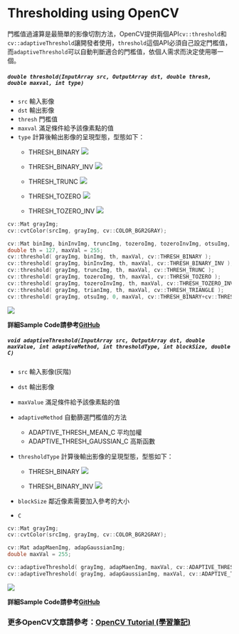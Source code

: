 #  Thresholding using OpenCV

門檻值過濾算是最簡單的影像切割方法，OpenCV提供兩個API`cv::threshold`和`cv::adaptiveThreshold`讓開發者使用，`threshold`這個API必須自己設定門檻值，而`adaptiveThreshold`可以自動判斷適合的門檻值，依個人需求而決定使用哪一個。

##### `double threshold(InputArray src, OutputArray dst, double thresh, double maxval, int type)`

- `src` 輸入影像
- `dst` 輸出影像
- `thresh` 門檻值
- `maxval` 滿足條件給予該像素點的值
- `type` 計算後輸出影像的呈現型態，型態如下：
    - THRESH_BINARY
![](http://docs.opencv.org/2.4/_images/math/21dfc802899546a3a9a51794d241330e6377f032.png)

    - THRESH_BINARY_INV
![](http://docs.opencv.org/2.4/_images/math/2858653b2a9f18e326acd861f4f23476f918e52b.png)

    - THRESH_TRUNC
![](http://docs.opencv.org/2.4/_images/math/85cd5dfea2f25f50640e7555c4019829859ff661.png)

    - THRESH_TOZERO
![](http://docs.opencv.org/2.4/_images/math/c42e93ea5c713fb2fca2605fa03ccbdf15a98d16.png)

    - THRESH_TOZERO_INV
![](http://docs.opencv.org/2.4/_images/math/6729a7b61fa189e9ad1a365aa5eb9290b70b023e.png)

```c++
cv::Mat grayImg;
cv::cvtColor(srcImg, grayImg, cv::COLOR_BGR2GRAY);

cv::Mat binImg, binInvImg, truncImg, tozeroImg, tozeroInvImg, otsuImg, trianImg;
double th = 127, maxVal = 255;
cv::threshold( grayImg, binImg, th, maxVal, cv::THRESH_BINARY );
cv::threshold( grayImg, binInvImg, th, maxVal, cv::THRESH_BINARY_INV );
cv::threshold( grayImg, truncImg, th, maxVal, cv::THRESH_TRUNC );
cv::threshold( grayImg, tozeroImg, th, maxVal, cv::THRESH_TOZERO );
cv::threshold( grayImg, tozeroInvImg, th, maxVal, cv::THRESH_TOZERO_INV );
cv::threshold( grayImg, trianImg, th, maxVal, cv::THRESH_TRIANGLE );
cv::threshold( grayImg, otsuImg, 0, maxVal, cv::THRESH_BINARY+cv::THRESH_OTSU );

```

![](http://farm2.staticflickr.com/1568/25817987034_09939280c2_b.jpg)

**詳細Sample Code請參考[GitHub](https://github.com/MarcWang/opencv-tutorial/blob/master/examples/c%2B%2B/qt_threshold/main.cpp)**

##### `void adaptiveThreshold(InputArray src, OutputArray dst, double maxValue, int adaptiveMethod, int thresholdType, int blockSize, double C)`

- `src` 輸入影像(灰階)
- `dst` 輸出影像
- `maxValue` 滿足條件給予該像素點的值
- `adaptiveMethod` 自動篩選門檻值的方法
    - ADAPTIVE_THRESH_MEAN_C 平均加權
    - ADAPTIVE_THRESH_GAUSSIAN_C 高斯函數
- `thresholdType` 計算後輸出影像的呈現型態，型態如下：
    - THRESH_BINARY
![](http://docs.opencv.org/2.4/_images/math/21dfc802899546a3a9a51794d241330e6377f032.png)

    - THRESH_BINARY_INV
![](http://docs.opencv.org/2.4/_images/math/2858653b2a9f18e326acd861f4f23476f918e52b.png)

- `blockSize` 鄰近像素需要加入參考的大小
- `C` 

```c++
cv::Mat grayImg;
cv::cvtColor(srcImg, grayImg, cv::COLOR_BGR2GRAY);

cv::Mat adapMaenImg, adapGaussianImg;
double maxVal = 255;

cv::adaptiveThreshold( grayImg, adapMaenImg, maxVal, cv::ADAPTIVE_THRESH_MEAN_C, cv::THRESH_BINARY, 11, 2 );
cv::adaptiveThreshold( grayImg, adapGaussianImg, maxVal, cv::ADAPTIVE_THRESH_GAUSSIAN_C, cv::THRESH_BINARY, 11, 2 );
```

![](http://farm2.staticflickr.com/1546/25818099554_00156b3703_b.jpg)

**詳細Sample Code請參考[GitHub](https://github.com/MarcWang/opencv-tutorial/blob/master/examples/c%2B%2B/qt_threshold/main.cpp)**


### 更多OpenCV文章請參考：[OpenCV Tutorial (學習筆記)](http://ccw1986.blogspot.tw/2013/09/learningopencv.html)